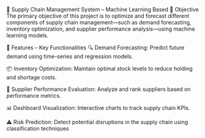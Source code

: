🚚 Supply Chain Management System – Machine Learning Based
🧾 Objective
The primary objective of this project is to optimize and forecast different components of supply chain management—such as demand forecasting, inventory optimization, and supplier performance analysis—using machine learning models.

🚀 Features – Key Functionalities
🔍 Demand Forecasting: Predict future demand using time-series and regression models.

📦 Inventory Optimization: Maintain optimal stock levels to reduce holding and shortage costs.

🛒 Supplier Performance Evaluation: Analyze and rank suppliers based on performance metrics.

📊 Dashboard Visualization: Interactive charts to track supply chain KPIs.

⚠️ Risk Prediction: Detect potential disruptions in the supply chain using classification techniques


